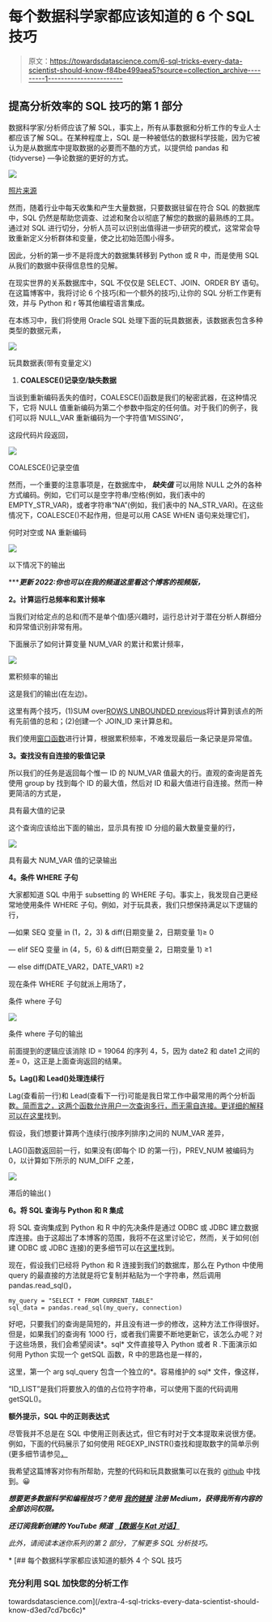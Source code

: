 # 每个数据科学家都应该知道的 6 个 SQL 技巧

> 原文：<https://towardsdatascience.com/6-sql-tricks-every-data-scientist-should-know-f84be499aea5?source=collection_archive---------1----------------------->

## 提高分析效率的 SQL 技巧的第 1 部分

数据科学家/分析师应该了解 SQL，事实上，所有从事数据和分析工作的专业人士都应该了解 SQL。在某种程度上，SQL 是一种被低估的数据科学技能，因为它被认为是从数据库中提取数据的必要而不酷的方式，以提供给 pandas 和{tidyverse} —争论数据的更好的方式。

![](img/dc680878cfd045435fc4f47c4d1fe6ef.png)

[照片来源](https://webflow-blog.periscopedata.com/blog/why-were-launching-r-and-python-support)

然而，随着行业中每天收集和产生大量数据，只要数据驻留在符合 SQL 的数据库中，SQL 仍然是帮助您调查、过滤和聚合以彻底了解您的数据的最熟练的工具。通过对 SQL 进行切分，分析人员可以识别出值得进一步研究的模式，这常常会导致重新定义分析群体和变量，使之比初始范围小得多。

因此，分析的第一步不是将庞大的数据集转移到 Python 或 R 中，而是使用 SQL 从我们的数据中获得信息性的见解。

在现实世界的关系数据库中，SQL 不仅仅是 SELECT、JOIN、ORDER BY 语句。在这篇博客中，我将讨论 6 个技巧(和一个额外的技巧),让你的 SQL 分析工作更有效，并与 Python 和 r 等其他编程语言集成。

在本练习中，我们将使用 Oracle SQL 处理下面的玩具数据表，该数据表包含多种类型的数据元素，

![](img/271b440cacf0371d3f35eecce833a6cb.png)

玩具数据表(带有变量定义)

1.  **COALESCE()记录空/缺失数据**

当谈到重新编码丢失的值时，COALESCE()函数是我们的秘密武器，在这种情况下，它将 NULL 值重新编码为第二个参数中指定的任何值。对于我们的例子，我们可以将 NULL_VAR 重新编码为一个字符值‘MISSING’，

这段代码片段返回，

![](img/ecef92d41e00fa76640757ca8682bf96.png)

COALESCE()记录空值

然而，一个重要的注意事项是，在数据库中， ***缺失值*** 可以用除 NULL 之外的各种方式编码。例如，它们可以是空字符串/空格(例如，我们表中的 EMPTY_STR_VAR)，或者字符串“NA”(例如，我们表中的 NA_STR_VAR)。在这些情况下，COALESCE()不起作用，但是可以用 CASE WHEN 语句来处理它们，

何时对空或 NA 重新编码

![](img/f202d01b3ff0cc31002af4f8863c8812.png)

以下情况下的输出

******更新 2022:你也可以在我的频道这里看这个博客的视频版，***

**2。计算运行总频率和累计频率**

当我们对给定点的总和(而不是单个值)感兴趣时，运行总计对于潜在分析人群细分和异常值识别非常有用。

下面展示了如何计算变量 NUM_VAR 的累计和累计频率，

![](img/395b61437fa3db8f787c9034465d874d.png)

累积频率的输出

这是我们的输出(在左边)。

这里有两个技巧，(1)SUM over[ROWS UNBOUNDED previous](https://docs.oracle.com/cd/E11882_01/server.112/e41084/functions004.htm#SQLRF06174)将计算到该点的所有先前值的总和；(2)创建一个 JOIN_ID 来计算总和。

我们使用[窗口函数](https://en.wikipedia.org/wiki/SQL_window_function)进行计算，根据累积频率，不难发现最后一条记录是异常值。

**3。查找没有自连接的极值记录**

所以我们的任务是返回每个惟一 ID 的 NUM_VAR 值最大的行。直观的查询是首先使用 group by 找到每个 ID 的最大值，然后对 ID 和最大值进行自连接。然而一种更简洁的方式是，

具有最大值的记录

这个查询应该给出下面的输出，显示具有按 ID 分组的最大数量变量的行，

![](img/ff9657cd60a3891132209a2cf587a54f.png)

具有最大 NUM_VAR 值的记录输出

**4。条件 WHERE 子句**

大家都知道 SQL 中用于 subsetting 的 WHERE 子句。事实上，我发现自己更经常地使用条件 WHERE 子句。例如，对于玩具表，我们只想保持满足以下逻辑的行，

—如果 SEQ 变量 in (1，2，3) & diff(日期变量 2，日期变量 1)≥ 0

— elif SEQ 变量 in (4，5，6) & diff(日期变量 2，日期变量 1) ≥1

— else diff(DATE_VAR2，DATE_VAR1) ≥2

现在条件 WHERE 子句就派上用场了，

条件 where 子句

![](img/7877346a76e38b0dbc3cb80f4b98fa90.png)

条件 where 子句的输出

前面提到的逻辑应该消除 ID = 19064 的序列 4，5，因为 date2 和 date1 之间的差= 0，这正是上面查询返回的结果。

**5。Lag()和 Lead()处理连续行**

Lag(查看前一行)和 Lead(查看下一行)可能是我日常工作中最常用的两个分析函数[。简而言之，这两个函数允许用户一次查询多行，而无需自连接。更详细的解释可以在](https://oracle-base.com/articles/misc/analytic-functions#using_analytic_functions)[这里](https://www.techonthenet.com/oracle/functions/lag.php)找到。

假设，我们想要计算两个连续行(按序列排序)之间的 NUM_VAR 差异，

LAG()函数返回前一行，如果没有(即每个 ID 的第一行)，PREV_NUM 被编码为 0，以计算如下所示的 NUM_DIFF 之差，

![](img/ef56beb22f40cc9a9a6d19e2a6e21d08.png)

滞后的输出( )

**6。将 SQL 查询与 Python 和 R 集成**

将 SQL 查询集成到 Python 和 R 中的先决条件是通过 ODBC 或 JDBC 建立数据库连接。由于这超出了本博客的范围，我将不在这里讨论它，然而，关于如何(创建 ODBC 或 JDBC 连接)的更多细节可以在[这里](https://www.progress.com/blogs/complete-guide-to-r-for-datadirect-odbc-jdbc)找到。

现在，假设我们已经将 Python 和 R 连接到我们的数据库，那么在 Python 中使用 query 的最直接的方法就是将它复制并粘贴为一个字符串，然后调用 pandas.read_sql()，

```
my_query = "SELECT * FROM CURRENT_TABLE"
sql_data = pandas.read_sql(my_query, connection)
```

好吧，只要我们的查询是简短的，并且没有进一步的修改，这种方法工作得很好。但是，如果我们的查询有 1000 行，或者我们需要不断地更新它，该怎么办呢？对于这些场景，我们会希望阅读*。sql* 文件直接导入 Python 或者 R .下面演示如何用 Python 实现一个 getSQL 函数，R 中的思路也是一样的，

这里，第一个 arg sql_query 包含一个独立的*。容易维护的 sql* 文件，像这样，

“ID_LIST”是我们将要放入的值的占位符字符串，可以使用下面的代码调用 getSQL()。

**额外提示，SQL 中的正则表达式**

尽管我并不总是在 SQL 中使用正则表达式，但它有时对于文本提取来说很方便。例如，下面的代码展示了如何使用 REGEXP_INSTR()查找和提取数字的简单示例(更多细节请参见[，](https://www.techonthenet.com/oracle/functions/regexp_instr.php#:~:text=)

我希望这篇博客对你有所帮助，完整的代码和玩具数据集可以在我的 [github](https://github.com/YiLi225/SQL_Python_R) 中找到。😀

***想要更多数据科学和编程技巧？使用*** [***我的链接***](https://yilistats.medium.com/membership) ***注册 Medium，获得我所有内容的全部访问权限。***

***还订阅我新创建的 YouTube 频道*** [***【数据与 Kat 对话】***](https://www.youtube.com/channel/UCbGx9Om38Ywlqi0x8RljNdw)

*此外，请阅读本迷你系列的第 2 部分，了解更多 SQL 分析技巧。*

*[](/extra-4-sql-tricks-every-data-scientist-should-know-d3ed7cd7bc6c) [## 每个数据科学家都应该知道的额外 4 个 SQL 技巧

### 充分利用 SQL 加快您的分析工作

towardsdatascience.com](/extra-4-sql-tricks-every-data-scientist-should-know-d3ed7cd7bc6c)*
